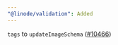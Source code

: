 ```yaml
---
"@linode/validation": Added
---
```


`tags` to `updateImageSchema` ([#10466](https://github.com/linode/manager/pull/10466))
